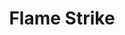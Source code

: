 ---
title: "Flame Strike"

spell:
  schools:
    - name:        "Evocation"
      subschools:  []
      descriptors: ["Fire"]
  classes:
    - name:  "Cleric"
      abbr:  "Clr"
      level: 5
    - name:  "Druid"
      abbr:  "Drd"
      level: 4
  domains:
    - name:  "Sun"
      abbr:  "Sun"
      level: 5
    - name:  "War"
      abbr:  "War"
      level: 5
  components:         [V, S, DF]
  castingTime:        "1 standard action"
  range:              "Medium (100 ft. + 10 ft./level)"
  area:               "Cylinder (10-ft. radius, 40 ft. high)"
  duration:           "Instantaneous"
  savingThrow:        "Reflex half"
  spellResistance:    "Yes"
  description:        |
    A flame strike produces a vertical column of divine fire roaring downward. The spell deals {% die_roll 1 6 0 %} points of damage per caster level (maximum {% die_roll 15 6 0 %}). Half the damage is fire damage, but the other half results directly from divine power and is therefore not subject to being reduced by resistance to fire-based attacks.
---